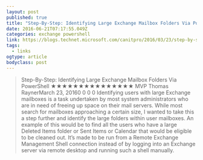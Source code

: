 ```yaml
---
layout: post 
published: true 
title: "Step-By-Step: Identifying Large Exchange Mailbox Folders Via PowerShell | CANITPRO" 
date: 2016-06-21T07:17:55.049Z
categories: exchange powershell
link: https://blogs.technet.microsoft.com/canitpro/2016/03/23/step-by-step-identifying-large-exchange-mailbox-folders-via-powershell/ 
tags:
  - links
ogtype: article 
bodyclass: post 
---
```


> Step-By-Step: Identifying Large Exchange Mailbox Folders Via PowerShell
★★★★★★★★★★★★★★★
MVP Thomas RaynerMarch 23, 20160
0
0
0
Identifying users with large Exchange mailboxes is a task undertaken by most system administrators who are in need of freeing up space on their mail servers. While most search for mailboxes approaching a certain size, I wanted to take this a step further and identify the large folders within user mailboxes. An example of this would be to find all the users who have a large Deleted Items folder or Sent Items or Calendar that would be eligible to be cleaned out. It’s made to be run from a Remote Exchange Management Shell connection instead of by logging into an Exchange server via remote desktop and running such a shell manually.
